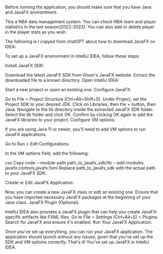 Before running the application, you should make sure that you have Java and JavaFX environtment.

This a NBA data management system. You can check NBA team and player statistics in the last season(2022-2023). You can also add or delete player in the player stats as you wish. 

The following is I copyed from chatGPT about how to download JavaFX on IDEA:

To set up a JavaFX environment in IntelliJ IDEA, follow these steps:

Install JavaFX SDK:

Download the latest JavaFX SDK from Gluon's JavaFX website.
Extract the downloaded file to a known directory.
Open IntelliJ IDEA:

Start a new project or open an existing one.
Configure JavaFX:

Go to File > Project Structure (Ctrl+Alt+Shift+S).
Under Project, set the Project SDK to your desired JDK.
Click on Libraries, then the + button, then Java.
Navigate to the lib directory inside the extracted JavaFX SDK folder. Select the lib folder and click OK.
Confirm by clicking OK again to add the JavaFX libraries to your project.
Configure VM options:

If you are using Java 11 or newer, you'll need to add VM options to run JavaFX applications.

Go to Run > Edit Configurations.

In the VM options field, add the following:

css
Copy code
--module-path path_to_javafx_sdk/lib --add-modules javafx.controls,javafx.fxml
Replace path_to_javafx_sdk with the actual path to your JavaFX SDK.

Create or Edit JavaFX Application:

Now, you can create a new JavaFX class or edit an existing one.
Ensure that you have imported necessary JavaFX packages at the beginning of your Java class.
JavaFX Plugin (Optional):

IntelliJ IDEA also provides a JavaFX plugin that can help you create JavaFX-specific artifacts like FXML files.
Go to File > Settings (Ctrl+Alt+S) > Plugins.
Search for JavaFX and ensure it's enabled.
Run Your JavaFX Application:

Once you've set up everything, you can run your JavaFX application.
The application should launch without any issues, given that you've set up the SDK and VM options correctly.
That's it! You've set up JavaFX in IntelliJ IDEA.